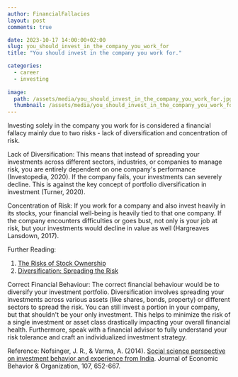 ```yaml
---
author: FinancialFallacies
layout: post
comments: true

date: 2023-10-17 14:00:00+02:00  
slug: you_should_invest_in_the_company_you_work_for
title: "You should invest in the company you work for."

categories:
  - career
  - investing
  
image:
  path: /assets/media/you_should_invest_in_the_company_you_work_for.jpg
  thumbnail: /assets/media/you_should_invest_in_the_company_you_work_for.jpg
---
```


Investing solely in the company you work for is considered a financial fallacy mainly due to two risks - lack of diversification and concentration of risk. 

Lack of Diversification: This means that instead of spreading your investments across different sectors, industries, or companies to manage risk, you are entirely dependent on one company's performance (Investopedia, 2020). If the company fails, your investments can severely decline. This is against the key concept of portfolio diversification in investment (Turner, 2020).

Concentration of Risk: If you work for a company and also invest heavily in its stocks, your financial well-being is heavily tied to that one company. If the company encounters difficulties or goes bust, not only is your job at risk, but your investments would decline in value as well (Hargreaves Lansdown, 2017).

Further Reading:
1. [The Risks of Stock Ownership](https://www.investopedia.com/investing/risks-of-stock-ownership/)
2. [Diversification: Spreading the Risk](https://money.cnn.com/retirement/guide/investing_basics.moneymag/index13.htm)

Correct Financial Behaviour:
The correct financial behaviour would be to diversify your investment portfolio. Diversification involves spreading your investments across various assets (like shares, bonds, property) or different sectors to spread the risk. You can still invest a portion in your company, but that shouldn't be your only investment. This helps to minimize the risk of a single investment or asset class drastically impacting your overall financial health. Furthermore, speak with a financial advisor to fully understand your risk tolerance and craft an individualized investment strategy. 

Reference: 
Nofsinger, J. R., & Varma, A. (2014). [Social science perspective on investment behavior and experience from India](https://www.sciencedirect.com/science/article/pii/S0167268114001942). Journal of Economic Behavior & Organization, 107, 652-667.
